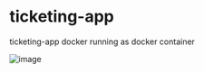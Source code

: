 # ticketing-app
ticketing-app docker running as docker container

![image](https://github.com/arifk2/ticketing-app/assets/42522100/9f960042-1b4d-483a-b04f-1b3dfa8d739a)


